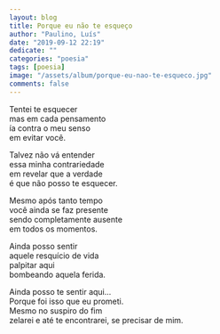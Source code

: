 ```yaml
---
layout: blog
title: Porque eu não te esqueço
author: "Paulino, Luís"
date: "2019-09-12 22:19"
dedicate: ""
categories: "poesia"
tags: [poesia]
image: "/assets/album/porque-eu-nao-te-esqueco.jpg"
comments: false
---
```

Tentei te esquecer\
mas em cada pensamento\
ía contra o meu senso\
em evitar você.

Talvez não vá entender\
essa minha contrariedade\
em revelar que a verdade\
é que não posso te esquecer.

Mesmo após tanto tempo\
você ainda se faz presente\
sendo completamente ausente\
em todos os momentos.

Ainda posso sentir\
aquele resquício de vida\
palpitar aqui\
bombeando aquela ferida.

Ainda posso te sentir aqui...\
Porque foi isso que eu prometi.\
Mesmo no suspiro do fim\
zelarei e até te encontrarei, se precisar de mim.
